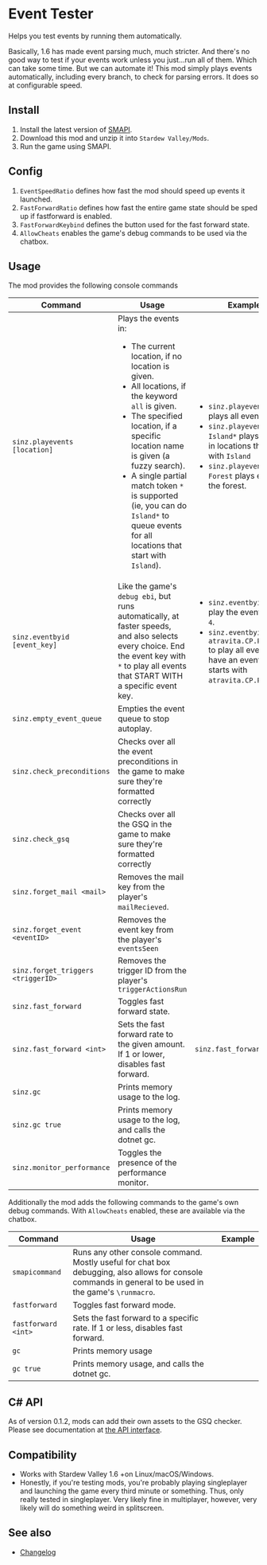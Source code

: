Event Tester
=================================

Helps you test events by running them automatically.

Basically, 1.6 has made event parsing much, much stricter. And there's no good way to test if your events work unless you just...run all of them. Which can take some time. But we can automate it! This mod simply plays events automatically, including every branch, to check for parsing errors. It does so at configurable speed.

## Install

1. Install the latest version of [SMAPI](https://smapi.io).
2. Download this mod and unzip it into `Stardew Valley/Mods`.
3. Run the game using SMAPI.

## Config

1. `EventSpeedRatio` defines how fast the mod should speed up events it launched.
2. `FastForwardRatio` defines how fast the entire game state should be sped up if fastforward is enabled.
1. `FastForwardKeybind` defines the button used for the fast forward state.
1. `AllowCheats` enables the game's debug commands to be used via the chatbox.

## Usage

The mod provides the following console commands

Command | Usage | Example
--------|-------|-----------
`sinz.playevents [location]`| Plays the events in: <ul><li>The current location, if no location is given.<li>All locations, if the keyword `all` is given.<li>The specified location, if a specific location name is given (a fuzzy search).<li>A single partial match token `*` is supported (ie, you can do `Island*` to queue events for all locations that start with `Island`).</ul> | <ul><li>`sinz.playevents ALL` plays all events.<li>`sinz.playevents Island*` plays events in locations that start with `Island`<li>`sinz.playevents Forest` plays events in the forest.</ul>
`sinz.eventbyid [event_key]` | Like the game's `debug ebi`, but runs automatically, at faster speeds, and also selects every choice. End the event key with `*` to play all events that START WITH a specific event key.| <ul><li>`sinz.eventbyid 4` to play the event with ID `4`. <li>`sinz.eventbyid atravita.CP.PamTries*` to play all events that have an event key that starts with `atravita.CP.PamTries`</ul>
|`sinz.empty_event_queue` | Empties the event queue to stop autoplay.
`sinz.check_preconditions` | Checks over all the event preconditions in the game to make sure they're formatted correctly
`sinz.check_gsq` | Checks over all the GSQ in the game to make sure they're formatted correctly
`sinz.forget_mail <mail>` | Removes the mail key from the player's `mailRecieved`.
`sinz.forget_event <eventID>` | Removes the event key from the player's `eventsSeen`
`sinz.forget_triggers <triggerID>` | Removes the trigger ID from the player's `triggerActionsRun`
`sinz.fast_forward` |  Toggles fast forward state.
`sinz.fast_forward <int>` | Sets the fast forward rate to the given amount. If 1 or lower, disables fast forward. | `sinz.fast_forward 7`
`sinz.gc` | Prints memory usage to the log.
`sinz.gc true` | Prints memory usage to the log, and calls the dotnet gc.
`sinz.monitor_performance` | Toggles the presence of the performance monitor.

Additionally the mod adds the following commands to the game's own debug commands. With `AllowCheats` enabled, these are available via the chatbox.

Command | Usage | Example
--------|-------|--------
`smapicommand` | Runs any other console command. Mostly useful for chat box debugging, also allows for console commands in general to be used in the game's `\runmacro`.
`fastforward` | Toggles fast forward mode.
`fastforward <int>` | Sets the fast forward to a specific rate. If 1 or less, disables fast forward.
`gc` | Prints memory usage
`gc true` | Prints memory usage, and calls the dotnet gc.

## C# API
As of version 0.1.2, mods can add their own assets to the GSQ checker. Please see documentation at [the API interface](../IEventTesterAPI.cs).

## Compatibility

* Works with Stardew Valley 1.6 +on Linux/macOS/Windows.
* Honestly, if you're testing mods, you're probably playing singleplayer and launching the game every third minute or something. Thus, only really tested in singleplayer. Very likely fine in multiplayer, however, very likely will do something weird in splitscreen.

## See also

* [Changelog](docs/Changelog.md)
